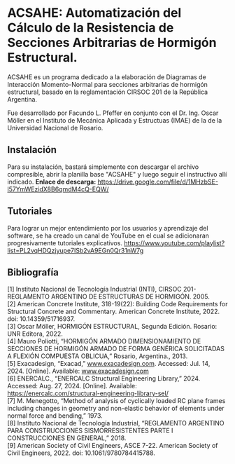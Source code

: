 # ACSAHE: Automatización del Cálculo de la Resistencia de Secciones Arbitrarias de Hormigón Estructural.

ACSAHE es un programa dedicado a la elaboración de Diagramas de Interacción Momento-Normal para secciones arbitrarias de hormigón estructural, basado en la reglamentación CIRSOC 201 de la República Argentina.

Fue desarrollado por Facundo L. Pfeffer en conjunto con el Dr. Ing. Oscar Möller en el Instituto de Mecánica Aplicada y Estructuas (IMAE) de la de la Universidad Nacional de Rosario.
## Instalación

Para su instalación, bastará simplemente con descargar el archivo compresible, abrir la planilla base "ACSAHE" y luego seguir el instructivo allí indicado.  **Enlace de descarga:** https://drive.google.com/file/d/1MHzbSE-l57YmWEzidX8B6qmdM4cQ-EQW/

## Tutoriales
Para lograr un mejor entendimiento por los usuarios y aprendizaje del software, se ha creado un canal de YouTube en el cual se adicionaran progresivamente tutoriales explicativos.  https://www.youtube.com/playlist?list=PL2vqHDQzjyupe7ISb2vA9EGn0Qr31nW7g

## Bibliografía
[1] Instituto Nacional de Tecnología Industrial (INTI), CIRSOC 201- REGLAMENTO ARGENTINO DE ESTRUCTURAS DE HORMIGÓN. 2005.  
[2] American Concrete Institute, 318-19(22): Building Code Requirements for Structural Concrete and Commentary. American Concrete Institute, 2022. doi: 10.14359/51716937.  
[3] Oscar Möller, HORMIGÓN ESTRUCTURAL, Segunda Edición. Rosario: UNR Editora, 2022.  
[4] Mauro Poliotti, “HORMIGÓN ARMADO DIMENSIONAMIENTO DE SECCIONES DE HORMIGÓN ARMADO DE FORMA GENÉRICA SOLICITADAS A FLEXIÓN COMPUESTA OBLICUA,” Rosario, Argentina., 2013.  
[5] Exacadesign, “Exacad,” www.exacadesign.com. Accessed: Jul. 14, 2024. [Online]. Available: www.exacadesign.com  
[6] ENERCALC., “ENERCALC Structural Engineering Library,” 2024. Accessed: Aug. 27, 2024. [Online]. Available: https://enercalc.com/structural-engineering-library-sel/  
[7] M. Menegotto, “Method of analysis of cyclically loaded RC plane frames including changes in geometry and non-elastic behavior of elements under normal force and bending,” 1973.  
[8] Instituto Nacional de Tecnología Industrial, “REGLAMENTO ARGENTINO PARA CONSTRUCCIONES SISMORRESISTENTES PARTE I CONSTRUCCIONES EN GENERAL,” 2018.  
[9] American Society of Civil Engineers, ASCE 7-22. American Society of Civil Engineers, 2022. doi: 10.1061/9780784415788.  

